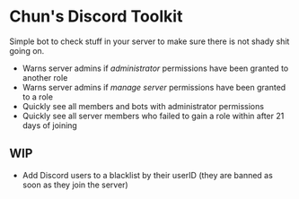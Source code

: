 # Chun's Discord Toolkit

Simple bot to check stuff in your server to make sure there is not shady shit going on.

- Warns server admins if *administrator* permissions have been granted to another role
- Warns server admins if *manage server* permissions have been granted to a role
- Quickly see all members and bots with administrator permissions
- Quickly see all server members who failed to gain a role within after 21 days of joining

## WIP
- Add Discord users to a blacklist by their userID (they are banned as soon as they join the server)